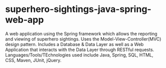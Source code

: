 # superhero-sightings-java-spring-web-app
A web application using the Spring framework which allows the reporting and viewing of superhero sightings. Uses the Model-View-Controller(MVC) design pattern. Includes a Database &amp; Data Layer as well as a Web Application that interacts with the Data Layer through RESTful requests. Languages/Tools/TEchnologies used include Java, Spring, SQL, HTML, CSS, Maven, JUnit, jQuery.  
